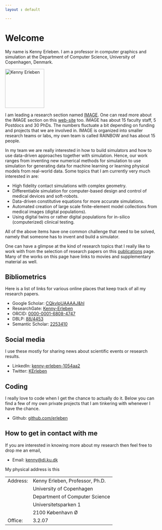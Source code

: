 ```yaml
---
layout : default

---
```


# Welcome

My name is Kenny Erleben. I am a professor in computer graphics and simulation at the Department of Computer Science, University of Copenhagen, Denmark.

<img  src="/assets/img/kenny.jpg" alt="Kenny Erleben" width="128"/>

I am leading a research section named <a class="link_button" href="https://di.ku.dk/english/research/image/">IMAGE</a>. One can read more about the IMAGE section on this <a class="link_button" href="https://diku-dk.github.io/IMAGE/">web-site</a> too. IMAGE has about 15 faculty staff, 5 Postdocs and 30 PhDs. The numbers fluctuate a bit depending on funding and projects that we are involved in. IMAGE is organized into smaller research teams or labs, my own team is called RAINBOW and has about 15 people.


In my team we are really interested in how to build simulators and how to use data-driven approaches together with simulation. Hence, our work ranges from inventing new numerical methods for simulation to use simulation for generating data for machine learning or learning physical models from real-world data. Some topics that I am currently very much interested in are:

- High fidelity contact simulations with complex geometry.
- Differentiable simulation for computer-based design and control of medical devices and soft-robots.
- Data-driven constitutive equations for more accurate simulations.
- Automated creation of large scale finite-element model collections from medical images (digital populations).
- Using digital twins or rather digital populations for in-silico (computerized) clinical testing.

All of the above items have one common challenge that need to be solved, namely that someone has to invent and build a simulator.

One can have a glimpse at the kind of research topics that I really like to work with from the selection of research papers on this <a class="link_button" href="/publications/">publications</a> page. Many of the works on this page have links to movies and supplementary material as well.

## Bibliometrics

Here is a list of links for various online places that keep track of all my research papers.

- Google Scholar: <a class="link_button" href="https://scholar.google.com/citations?user=CQkvlpUAAAAJ&hl">CQkvlpUAAAAJ&hl</a>
- ResearchGate: <a class="link_button" href="https://www.researchgate.net/profile/Kenny-Erleben/4">Kenny-Erleben</a>
- ORCID: <a class="link_button" href="https://orcid.org/0000-0001-6808-4747">0000-0001-6808-4747</a>
- DBLP: <a class="link_button" href="https://dblp.org/pid/88/4453.html">88/4453</a>
- Semantic Scholar: <a class="link_button" href="https://www.semanticscholar.org/author/Kenny-Erleben/2253410">2253410</a>

## Social media

I use these mostly for sharing news about scientific events or research results.

- LinkedIn: <a class="link_button" href="https://www.linkedin.com/in/kenny-erleben-1054aa2">kenny-erleben-1054aa2</a>
- Twitter: <a class="link_button" href="https://twitter.com/KErleben">KErleben</a>

## Coding

I really love to code when I get the chance to actually do it. Below you can find a few of my own private projects that I am tinkering with whenever I have the chance.

- Github: [github.com/erleben](https://github.com/erleben/)

## How to get in contact with me

If you are interested in knowing more about my research then feel free to drop me an email,

- Email: <kenny@di.ku.dk>

My physical address is this

<table>
  <tr><td>Address:</td><td>Kenny Erleben, Professor, Ph.D.</td></tr>
	<tr><td></td><td>University of Copenhagen</td></tr>
	<tr><td></td><td>Department of Computer Science</td></tr>
	<tr><td></td><td>Universitetsparken 1</td></tr>
	<tr><td></td><td>2100 K&#248;benhavn &Oslash;</td></tr>
	<tr><td>Office:</td> <td>3.2.07</td> </tr>
</table>
